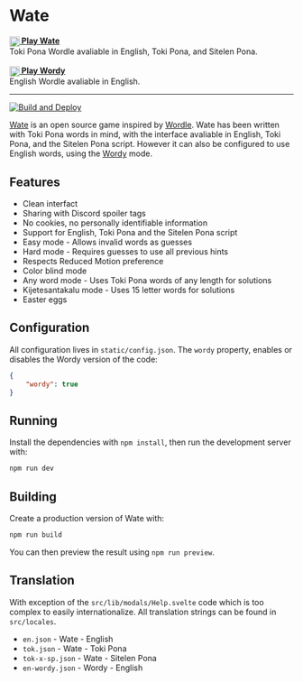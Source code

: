 # Wate

**[<img src="static/icon-tok.png" width="18" align="center"> Play Wate][1]**  
Toki Pona Wordle avaliable in English, Toki Pona, and Sitelen Pona.
<br/>
<br/>
**[<img src="static/icon-en.png" width="18" align="center"> Play Wordy][2]**  
English Wordle avaliable in English.

---

[![Build and Deploy](https://github.com/maciej-irl/wate/actions/workflows/main.yml/badge.svg)](https://github.com/maciej-irl/wate/actions/workflows/main.yml)

[Wate][1] is an open source game inspired by
[Wordle](https://www.nytimes.com/games/wordle/index.html).
Wate has been written with Toki Pona words in mind, with the interface avaliable
in English, Toki Pona, and the Sitelen Pona script. However it can also be
configured to use English words, using the [Wordy][2] mode.

[1]: https://wate.maciej.ie
[2]: https://wordy.maciej.ie

## Features

- Clean interfact
- Sharing with Discord spoiler tags
- No cookies, no personally identifiable information
- Support for English, Toki Pona and the Sitelen Pona script
- Easy mode - Allows invalid words as guesses
- Hard mode - Requires guesses to use all previous hints
- Respects Reduced Motion preference
- Color blind mode
- Any word mode - Uses Toki Pona words of any length for solutions
- Kijetesantakalu mode - Uses 15 letter words for solutions
- Easter eggs

## Configuration

All configuration lives in `static/config.json`.
The `wordy` property, enables or disables the Wordy version of the
code:

```json
{
    "wordy": true
}
```

## Running

Install the dependencies with `npm install`, then run the development server
with:

```sh
npm run dev
```

## Building

Create a production version of Wate with:

```sh
npm run build
```

You can then preview the result using `npm run preview`.


## Translation

With exception of the `src/lib/modals/Help.svelte` code which is too complex
to easily internationalize. All translation strings can be found in
`src/locales`.

* `en.json` - Wate - English
* `tok.json` - Wate - Toki Pona
* `tok-x-sp.json` - Wate - Sitelen Pona
* `en-wordy.json` - Wordy - English
